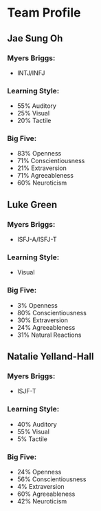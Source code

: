 # Team Profile

## Jae Sung Oh
### Myers Briggs: 
- INTJ/INFJ
### Learning Style: 
- 55% Auditory
- 25% Visual
- 20% Tactile
### Big Five: 
- 83% Openness
- 71% Conscientiousness
- 21% Extraversion
- 71% Agreeableness
- 60% Neuroticism

## Luke Green
### Myers Briggs:
- ISFJ-A/ISFJ-T
### Learning Style:
- Visual
### Big Five:
- 3% Openness
- 80% Conscientiousness
- 30% Extraversion
- 24% Agreeableness
- 31% Natural Reactions

## Natalie Yelland-Hall
### Myers Briggs: 
- ISJF-T
### Learning Style: 
- 40% Auditory
- 55% Visual
- 5% Tactile
### Big Five: 
- 24% Openness
- 56% Conscientiousness
- 4% Extraversion
- 60% Agreeableness
- 42% Neuroticism
